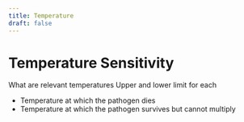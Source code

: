 ```yaml
---
title: Temperature
draft: false
---
```


# Temperature Sensitivity
What are relevant temperatures
Upper and lower limit for each
- Temperature at which the pathogen dies
- Temperature at which the pathogen survives but cannot multiply